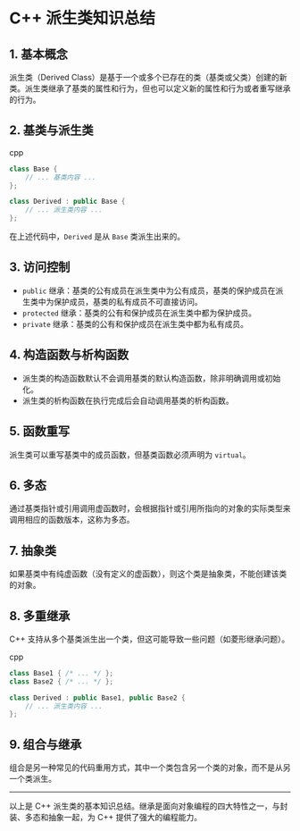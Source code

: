 C++ 派生类知识总结
===========

1\. 基本概念
--------

派生类（Derived Class）是基于一个或多个已存在的类（基类或父类）创建的新类。派生类继承了基类的属性和行为，但也可以定义新的属性和行为或者重写继承的行为。

2\. 基类与派生类
----------

cpp

```cpp
class Base {
    // ... 基类内容 ...
};

class Derived : public Base {
    // ... 派生类内容 ...
};
```

在上述代码中，`Derived` 是从 `Base` 类派生出来的。

3\. 访问控制
--------

*   `public` 继承：基类的公有成员在派生类中为公有成员，基类的保护成员在派生类中为保护成员，基类的私有成员不可直接访问。
*   `protected` 继承：基类的公有和保护成员在派生类中都为保护成员。
*   `private` 继承：基类的公有和保护成员在派生类中都为私有成员。

4\. 构造函数与析构函数
-------------

*   派生类的构造函数默认不会调用基类的默认构造函数，除非明确调用或初始化。
*   派生类的析构函数在执行完成后会自动调用基类的析构函数。

5\. 函数重写
--------

派生类可以重写基类中的成员函数，但基类函数必须声明为 `virtual`。

6\. 多态
------

通过基类指针或引用调用虚函数时，会根据指针或引用所指向的对象的实际类型来调用相应的函数版本，这称为多态。

7\. 抽象类
-------

如果基类中有纯虚函数（没有定义的虚函数），则这个类是抽象类，不能创建该类的对象。

8\. 多重继承
--------

C++ 支持从多个基类派生出一个类，但这可能导致一些问题（如菱形继承问题）。

cpp

```cpp
class Base1 { /* ... */ };
class Base2 { /* ... */ };

class Derived : public Base1, public Base2 {
    // ... 派生类内容 ...
};
```

9\. 组合与继承
---------

组合是另一种常见的代码重用方式，其中一个类包含另一个类的对象，而不是从另一个类派生。

---

以上是 C++ 派生类的基本知识总结。继承是面向对象编程的四大特性之一，与封装、多态和抽象一起，为 C++ 提供了强大的编程能力。